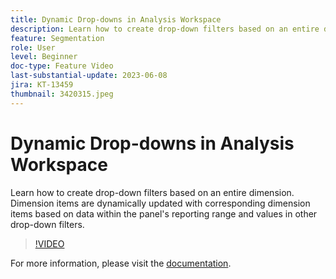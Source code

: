 ```yaml
---
title: Dynamic Drop-downs in Analysis Workspace
description: Learn how to create drop-down filters based on an entire dimension. Dimension items are dynamically updated with corresponding dimension items based on data within the panel's reporting range and values in other drop-down filters.
feature: Segmentation
role: User
level: Beginner
doc-type: Feature Video
last-substantial-update: 2023-06-08
jira: KT-13459
thumbnail: 3420315.jpeg
---
```


# Dynamic Drop-downs in Analysis Workspace

Learn how to create drop-down filters based on an entire dimension. Dimension items are dynamically updated with corresponding dimension items based on data within the panel's reporting range and values in other drop-down filters.

>[!VIDEO](https://video.tv.adobe.com/v/3420315/?learn=on)

For more information, please visit the [documentation](https://experienceleague.adobe.com/docs/analytics/analyze/analysis-workspace/panels/panels.html#dynamic-drop-down-filters).

